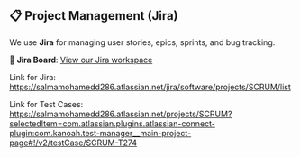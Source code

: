 ## 📋 Project Management (Jira)

We use **Jira** for managing user stories, epics, sprints, and bug tracking.

🔗 **Jira Board**: [View our Jira workspace]( https://salmamohamedd286.atlassian.net/jira/software/projects/SCRUM/list)

Link for Jira: https://salmamohamedd286.atlassian.net/jira/software/projects/SCRUM/list

Link for Test Cases: https://salmamohamedd286.atlassian.net/projects/SCRUM?selectedItem=com.atlassian.plugins.atlassian-connect-plugin:com.kanoah.test-manager__main-project-page#!/v2/testCase/SCRUM-T274
